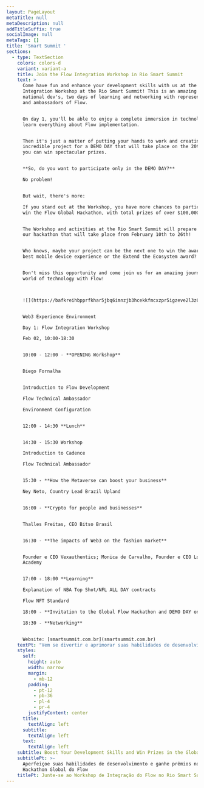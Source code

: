 ```yaml
---
layout: PageLayout
metaTitle: null
metaDescription: null
addTitleSuffix: true
socialImage: null
metaTags: []
title: 'Smart Summit '
sections:
  - type: TextSection
    colors: colors-d
    variant: variant-a
    title: Join the Flow Integration Workshop in Rio Smart Summit
    text: >
      Come have fun and enhance your development skills with us at the Flow
      Integration Workshop at the Rio Smart Summit! This is an amazing event for
      national dev's, two days of learning and networking with representatives
      and ambassadors of Flow.


      On day 1, you'll be able to enjoy a complete immersion in technology and
      learn everything about Flow implementation.


      Then it's just a matter of putting your hands to work and creating an
      incredible project for a DEMO DAY that will take place on the 20th, where
      you can win spectacular prizes.


      **So, do you want to participate only in the DEMO DAY?**

      No problem!


      But wait, there's more:

      If you stand out at the Workshop, you have more chances to participate and
      win the Flow Global Hackathon, with total prizes of over $100,000.


      The Workshop and activities at the Rio Smart Summit will prepare you for
      our hackathon that will take place from February 10th to 26th!


      Who knows, maybe your project can be the next one to win the award for the
      best mobile device experience or the Extend the Ecosystem award?


      Don't miss this opportunity and come join us for an amazing journey in the
      world of technology with Flow!



      ![](https://bafkreihbpprfkhar5jbq6imnzjb3hcekkfmcxzpr5igzeve2l3z6msf65y.ipfs.nftstorage.link/)


      Web3 Experience Environment

      Day 1: Flow Integration Workshop

      Feb 02, 10:00-18:30


      10:00 - 12:00 - **OPENING Workshop**


      Diego Fornalha


      Introduction to Flow Development

      Flow Technical Ambassador

      Environment Configuration


      12:00 - 14:30 **Lunch**


      14:30 - 15:30 Workshop

      Introduction to Cadence

      Flow Technical Ambassador


      15:30 - **How the Metaverse can boost your business**

      Ney Neto, Country Lead Brazil Upland


      16:00 - **Crypto for people and businesses**


      Thalles Freitas, CEO Bitso Brasil


      16:30 - **The impacts of Web3 on the fashion market**


      Founder e CEO Vexauthentics; Monica de Carvalho, Founder e CEO Love4u
      Academy


      17:00 - 18:00 **Learning**

      Explanation of NBA Top Shot/NFL ALL DAY contracts

      Flow NFT Standard

      18:00 - **Invitation to the Global Flow Hackathon and DEMO DAY on 2/20**

      18:30 - **Networking**


      Website: [smartsummit.com.br](smartsummit.com.br)
    textPt: "Vem se divertir e aprimorar suas habilidades de desenvolvimento com a gente no Workshop de Integração da Flow no Rio Smart Summit! Este é um evento incrível para os dev's nacionais, são dois dias de evento de muito aprendizado e networking com representantes e embaixadores da Flow. No dia 1º você vai poder curtir uma imersão completa na tecnologia e aprender tudo sobre implementação do Flow.\n\nDepois é só colocar a mão na massa e criar um projeto incrível para um DEMO DAY que acontecerá dia 20, onde você pode ganhar prêmios espetaculares.\n\n**E aí, você quer participar apenas da DEMO DAY?**\n\nSem problema!\n\nMas espera, tem mais:\n\nSe você se destacar no Workshop, você tem mais chances participar e ganhar o Hackathon Global da Flow, com premiações totais de mais de US$ 100.000.\nO Workshop e as atividades no Rio Smart Summit vai te preparar para o nosso hackathon que vai do dia 10 a 26 de fevereiro!\n\nQuem sabe seu projeto não pode ser o próximo a ganhar o prêmio de melhor experiência em dispositivos móveis ou o prêmio de Estenda o Ecossistema?\n\nNão perca esta oportunidade e venha se juntar a nós para uma jornada incrível no mundo da tecnologia com a Flow!\n\nAgenda\nAmbiente de Experiência Web3\r\nDia 1: workshop de integração de fluxo\r\n02 de fevereiro, 10:00-18:30\n\n10:00 - 12:00 - Workshop de ABERTURA\n\nDiego Fornalha\n\nIntrodução ao desenvolvimento de fluxo\r\nEmbaixador técnico de fluxo\r\nConfiguração do Ambiente\n\n12:00 - 14:30 Almoço\n\n14h30 -15h30 Oficina\r\nIntrodução à cadência\r\nEmbaixador técnico de fluxo\n\n15:30 - Como o Metaverso pode impulsionar o seu negócio\r\nNey Neto, Country Lead Brasil Upland\n\n16:00 - Criptografia para pessoas e empresas\n\nThalles Freitas, CEO da Bitso Brasil\n\n16h30 - Os impactos da Web3 no mercado da moda\n\nFundador e CEO da Vexauthentics; Monica de Carvalho, Fundadora e CEO Love4u Academy\n\n17:00 - 18:00 Aprendizagem\r\nExplicação dos contratos NBA Top Shot/NFL ALL DAY\r\nFluxo NFT Padrão\r\n18:00 - Convite para o Global Flow Hackathon e DEMO DAY em 20/02\r\n18h30 - Networking\n\nSite: [smartsummit.com.br](smartsummit.com.br)\n"
    styles:
      self:
        height: auto
        width: narrow
        margin:
          - mb-12
        padding:
          - pt-12
          - pb-36
          - pl-4
          - pr-4
        justifyContent: center
      title:
        textAlign: left
      subtitle:
        textAlign: left
      text:
        textAlign: left
    subtitle: Boost Your Development Skills and Win Prizes in the Global Flow Hackathon
    subtitlePt: >-
      Aperfeiçoe suas habilidades de desenvolvimento e ganhe prêmios no
      Hackathon Global do Flow
    titlePt: Junte-se ao Workshop de Integração do Flow no Rio Smart Summit
---
```


